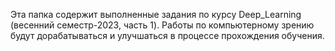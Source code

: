 Эта папка содержит выполненные задания по курсу Deep_Learning (весенний семестр-2023, часть 1). Работы по компьютерному зрению будут дорабатываться и улучшаться в процессе прохождения обучения.
